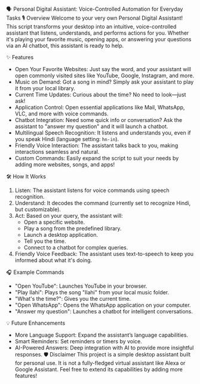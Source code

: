 🗣️ Personal Digital Assistant: Voice-Controlled Automation for Everyday Tasks
🎙️ Overview
Welcome to your very own Personal Digital Assistant! This script transforms your desktop into an intuitive, voice-controlled assistant that listens, understands, and performs actions for you. Whether it's playing your favorite music, opening apps, or answering your questions via an AI chatbot, this assistant is ready to help.

✨ Features
- Open Your Favorite Websites: Just say the word, and your assistant will open commonly visited sites like YouTube, Google, Instagram, and more.
- Music on Demand: Got a song in mind? Simply ask your assistant to play it from your local library.
- Current Time Updates: Curious about the time? No need to look—just ask!
- Application Control: Open essential applications like Mail, WhatsApp, VLC, and more with voice commands.
- Chatbot Integration: Need some quick info or conversation? Ask the assistant to "answer my question" and it will launch a chatbot.
- Multilingual Speech Recognition: It listens and understands you, even if you speak Hindi (language setting: `hn-in`).
- Friendly Voice Interaction: The assistant talks back to you, making interactions seamless and natural.
- Custom Commands: Easily expand the script to suit your needs by adding more websites, songs, and apps!

🛠️ How It Works
1. Listen: The assistant listens for voice commands using speech recognition.
2. Understand: It decodes the command (currently set to recognize Hindi, but customizable).
3. Act: Based on your query, the assistant will:
   - Open a specific website.
   - Play a song from the predefined library.
   - Launch a desktop application.
   - Tell you the time.
   - Connect to a chatbot for complex queries.
4. Friendly Voice Feedback: The assistant uses text-to-speech to keep you informed about what it's doing.
   
🎧 Example Commands
- "Open YouTube": Launches YouTube in your browser.
- "Play Ilahi": Plays the song "Ilahi" from your local music folder.
- "What's the time?": Gives you the current time.
- "Open WhatsApp": Opens the WhatsApp application on your computer.
- "Answer my question": Launches a chatbot for intelligent conversations.
  
💡 Future Enhancements
- More Language Support: Expand the assistant’s language capabilities.
- Smart Reminders: Set reminders or timers by voice.
- AI-Powered Answers: Deep integration with AI to provide more insightful responses.
🛡️ Disclaimer
This project is a simple desktop assistant built for personal use. It is not a fully-fledged virtual assistant like Alexa or Google Assistant. Feel free to extend its capabilities by adding more features!
